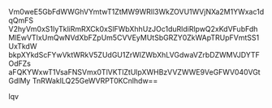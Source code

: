 Vm0weE5GbFdWWGhVYmtwT1ZtMW9WRll3WkZOVU1WVjNXa2M1YWxac1dqQmFS
V2hyVm0xS1IyTkliRmRXCk0xSlFWbXhhUzJOc1duRldiRlpwQ2xKdVFubFdh
MlEwVTIxUmQwNVdXbFZpUm5CVVEyMUtSbGRZY0ZkWApTRUpFVmtSS1UxTkdW
bkpXYkdScFYwVktWRkV5ZUdGU1ZrWlZWbXhLVGdwaVZrbDZWMVJDYTFOdFZs
aFQKYWxwT1VsaFNSVmx0TlVKTlZtUlpXWHBzVVZWWE9VeGFWV040VGtGdlMy
TnRWaklLQ25GeWVRPT0KCnlhdw==

lqv